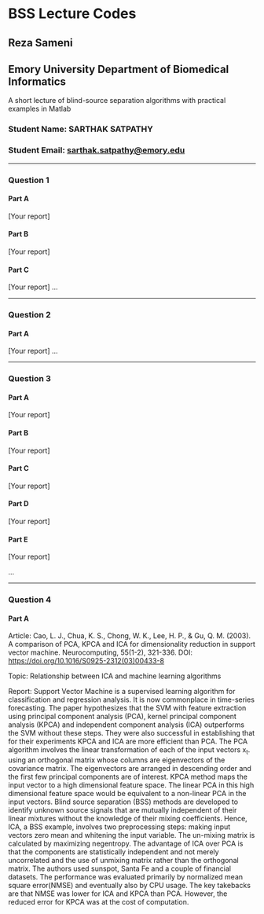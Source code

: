 # BSS Lecture Codes
## Reza Sameni
## Emory University Department of Biomedical Informatics

A short lecture of blind-source separation algorithms with practical examples in Matlab

### Student Name: SARTHAK SATPATHY
### Student Email: sarthak.satpathy@emory.edu
***
### Question 1
#### Part A
[Your report]
#### Part B
[Your report]
#### Part C
[Your report]
…
***
### Question 2
#### Part A
[Your report]
…
***
### Question 3
#### Part A
[Your report]
#### Part B
[Your report]
#### Part C
[Your report]
#### Part D
[Your report]
#### Part E
[Your report]

…
***
### Question 4
#### Part A

Article: Cao, L. J., Chua, K. S., Chong, W. K., Lee, H. P., & Gu, Q. M. (2003). A comparison of PCA, KPCA and ICA for dimensionality reduction in
support vector machine. Neurocomputing, 55(1-2), 321-336. DOI: https://doi.org/10.1016/S0925-2312(03)00433-8

Topic: Relationship between ICA and machine learning algorithms

Report:
Support Vector Machine is a supervised learning algorithm for classification and regression analysis. It is now commonplace in time-series forecasting. The paper hypothesizes that the SVM with feature extraction using principal component analysis (PCA), kernel principal component analysis (KPCA) and independent component analysis (ICA) outperforms the SVM without these steps. They were also successful in establishing that for their experiments KPCA and ICA are more efficient than PCA. The PCA algorithm involves the linear transformation of each of the input vectors x<sub>t</sub>. using an orthogonal matrix whose columns are eigenvectors of the covariance matrix. The eigenvectors are arranged in descending order and the first few principal components are of interest. KPCA method maps the input vector to a high dimensional feature space. The linear PCA in this high dimensional feature space would be equivalent to a non-linear PCA in the input vectors. Blind source separation (BSS) methods are developed to identify unknown source signals that are mutually independent of their linear mixtures without the knowledge of their mixing coefficients. Hence, ICA, a BSS example, involves two preprocessing steps: making input vectors zero mean and whitening the input variable.  The un-mixing matrix is calculated by maximizing negentropy. The advantage of ICA over PCA is that the components are statistically independent and not merely uncorrelated and the use of unmixing matrix rather than the orthogonal matrix. The authors used sunspot, Santa Fe and a couple of financial datasets. The performance was evaluated primarily by normalized mean square error(NMSE) and eventually also by CPU usage. The key takebacks are that NMSE was lower for ICA and KPCA than PCA. However, the reduced error for KPCA was at the cost of computation. 

